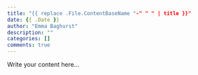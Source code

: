 ```yaml
---
title: "{{ replace .File.ContentBaseName "-" " " | title }}"
date: {{ .Date }}
author: "Emma Baghurst"
description: ""
categories: []
comments: true
---
```


Write your content here... 